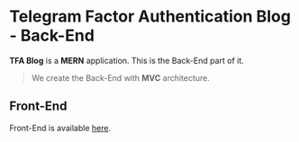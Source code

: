 # Telegram Factor Authentication Blog - Back-End

**TFA Blog** is a **MERN** application. This is the Back-End part of it.

> We create the Back-End with **MVC** architecture.

## Front-End

Front-End is available [here](https://github.com/tfasoft/blog-frontend).